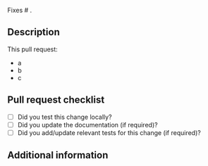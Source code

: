 Fixes # .
<!-- Reference the issue corresponding to this PR. If an issues does not exist, consider opening one or writing a detailed descrition for what this PR changes and it's value in the following sections. -->
<!-- GitHub Docs on Keywords: https://docs.github.com/en/get-started/writing-on-github/working-with-advanced-formatting/using-keywords-in-issues-and-pull-requests -->

## Description
<!-- What is the purpose of this pull request? -->

This pull request:

- a
- b
- c

## Pull request checklist
<!-- Quick checklist to ensure high-quality Pull Request. -->

- [ ] Did you test this change locally?
- [ ] Did you update the documentation (if required)?
- [ ] Did you add/update relevant tests for this change (if required)?

## Additional information
<!-- Do you have any other information about this pull request? This may include screenshots, references, and/or implementation notes. -->